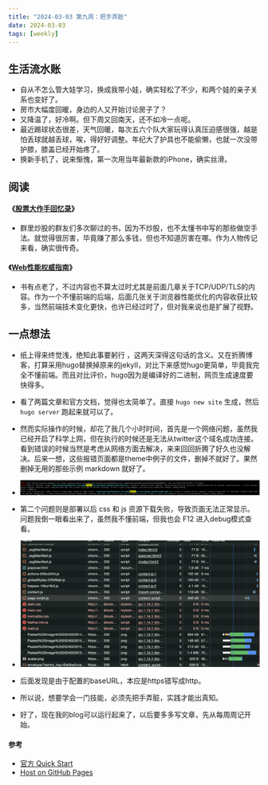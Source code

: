 ```yaml
---
title: "2024-03-03 第九周：把手弄脏"
date: 2024-03-03
tags: [weekly]
---
```


## 生活流水账
- 自从不怎么管大娃学习，换成我带小娃，确实轻松了不少，和两个娃的亲子关系也变好了。
- 房市大幅度回暖，身边的人又开始讨论房子了？
- 又降温了，好冷啊。但下周又回南天，还不如冷一点呢。
- 最近踢球状态很差，天气回暖，每次五六个队大家玩得认真压迫感很强，越是怕丢球就越丢球，唉，得好好调整。年纪大了护具也不能偷懒，也就一次没带护膝，膝盖已经开始疼了。
- 换新手机了，说来惭愧，第一次用当年最新款的iPhone，确实丝滑。

## 阅读
#### 《[股票大作手回忆录](https://book.douban.com/subject/5382213/)》
- 群里炒股的群友们多次聊过的书，因为不炒股，也不太懂书中写的那些做空手法。就觉得很厉害，毕竟赚了那么多钱，但也不知道厉害在哪。作为人物传记来看，确实很传奇。
#### 《[Web性能权威指南](https://book.douban.com/subject/25856314/)》
- 书有点老了，不过内容也不算太过时尤其是前面几章关于TCP/UDP/TLS的内容。作为一个不懂前端的后端，后面几张关于浏览器性能优化的内容收获比较多，当然前端技术变化更快，也许已经过时了，但对我来说也是扩展了视野。

## 一点想法
- 纸上得来终觉浅，绝知此事要躬行 ，这两天深得这句话的含义。又在折腾博客，打算采用hugo替换掉原来的jekyII，对比下来感觉hugo更简单，毕竟我完全不懂前端。而且对比评价，hugo因为是编译好的二进制，网页生成速度要快得多。
- 看了两篇文章和官方文档，觉得也太简单了。直接 `hugo new site` 生成，然后 `hugo server` 跑起来就可以了。
- 然而实际操作的时候，却花了我几个小时时间，首先是一个网络问题，虽然我已经开启了科学上网，但在执行的时候还是无法从twitter这个域名成功连接。看到错误的时候当然是考虑从网络方面去解决，来来回回折腾了好久也没解决。后来一想，这些报错页面都是theme中例子的文件，删掉不就好了。果然删掉无用的那些示例 markdown 就好了。
- ![Pasted image 20240303141954.png](https://raw.githubusercontent.com/zhiqli/imgs/main/Pasted%20image%2020240303141954.png)

- 第二个问题则是部署以后 css 和 js 资源下载失败，导致页面无法正常显示。问题我倒一眼看出来了，虽然我不懂前端，但我也会 F12 进入debug模式查看。
- ![Pasted image 20240302214252.png](https://raw.githubusercontent.com/zhiqli/imgs/main/Pasted%20image%2020240302214252.png)

- 后面发现是由于配置的baseURL，本应是https错写成http。
- 所以说，想要学会一门技能，必须先把手弄脏，实践才能出真知。
- 好了，现在我的blog可以运行起来了，以后要多多写文章，先从每周周记开始。

#### 参考
- [官方 Quick Start](https://gohugo.io/getting-started/quick-start/)
- [Host on GitHub Pages](https://gohugo.io/hosting-and-deployment/hosting-on-github/#build-hugo-with-github-action)
